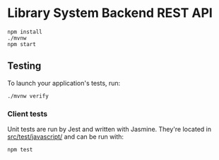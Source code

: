 # Library System Backend REST API

    npm install
    ./mvnw
    npm start

## Testing

To launch your application's tests, run:

    ./mvnw verify

### Client tests

Unit tests are run by Jest and written with Jasmine. They're located in [src/test/javascript/](src/test/javascript/) and can be run with:

    npm test
